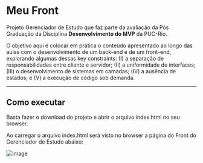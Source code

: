 # Meu Front

Projeto Gerenciador de Estudo que faz parte da avaliação da Pós Graduação da Disciplina **Desenvolvimento do MVP** da PUC-Rio.

O objetivo aqui é colocar em prática o conteúdo apresentado ao longo das aulas com o desenvolvimento de um back-end e de um front-end, explorando algumas dessas key constraints: (I) a separação de responsabilidades entre cliente e servidor; (II) a uniformidade de interfaces; (III) o desenvolvimento de sistemas em camadas; (IV) a ausência de estados; e (V) a execução de código sob demanda.

---
## Como executar

Basta fazer o download do projeto e abrir o arquivo index.html no seu browser.

Ao carregar o arquivo index.html será visto no browser a página do Front do Gerenciador de Estudo abaixo:

![image](https://user-images.githubusercontent.com/6364605/235326172-29b989f8-d464-493e-b2f1-cc75b666061d.png)



